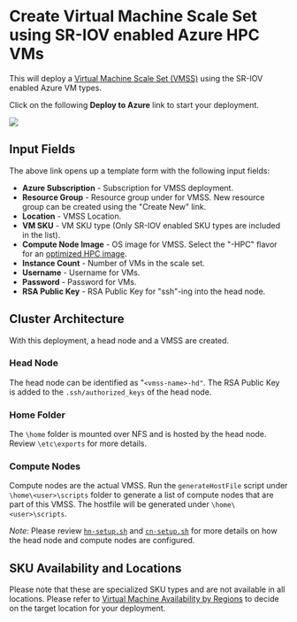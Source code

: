 # Create Virtual Machine Scale Set using SR-IOV enabled Azure HPC VMs


This will deploy a [Virtual Machine Scale Set (VMSS)](#https://docs.microsoft.com/azure/virtual-machine-scale-sets/overview) using the SR-IOV enabled Azure VM types. 

Click on the following **Deploy to Azure** link to start your deployment.

<a href="https://portal.azure.com/#create/Microsoft.Template/uri/https%3A%2F%2Fraw.githubusercontent.com%2Fazure%2Fazure-quickstart-templates%2Fmaster%2Fcreate-hpc-vmss-linux%2Fazuredeploy.json" target="_blank">
    <img src="http://azuredeploy.net/deploybutton.png" />
</a>

## Input Fields

The above link opens up a template form with the following input fields:

- **Azure Subscription** - Subscription for VMSS deployment.
- **Resource Group** - Resource group under for VMSS. New resource group can be created using the "Create New" link.
- **Location** - VMSS Location.
- **VM SKU** - VM SKU type (Only SR-IOV enabled SKU types are included in the list).
- **Compute Node Image** - OS image for VMSS. Select the "-HPC" flavor for an [optimized HPC image](https://techcommunity.microsoft.com/t5/Azure-Compute/CentOS-HPC-VM-Image-for-SR-IOV-enabled-Azure-HPC-VMs/ba-p/665557).
- **Instance Count** - Number of VMs in the scale set.
- **Username** - Username for VMs.
- **Password** - Password for VMs.
- **RSA Public Key** - RSA Public Key for "ssh"-ing into the head node.

## Cluster Architecture

With this deployment, a head node and a VMSS are created.

### Head Node

The head node can be identified as "`<vmss-name>-hd"`. The RSA Public Key is added to the `.ssh/authorized_keys` of the head node.

### Home Folder

The `\home` folder is mounted over NFS and is hosted by the head node. Review `\etc\exports` for more details.

### Compute Nodes

Compute nodes are the actual VMSS. Run the `generateHostFile` script under `\home\<user>\scripts` folder to generate a list of compute nodes that are part of this VMSS. The hostfile will be generated under `\home\<user>\scripts`.

*Note*: Please review [`hn-setup.sh`](hn-setup.sh) and [`cn-setup.sh`](cn-setup.sh) for more details on how the head node and compute nodes are configured.

## SKU Availability and Locations

Please note that these are specialized SKU types and are not available in all locations. Please refer to [Virtual Machine Availability by Regions](https://azure.microsoft.com/global-infrastructure/services/?products=virtual-machines) to decide on the target location for your deployment.
